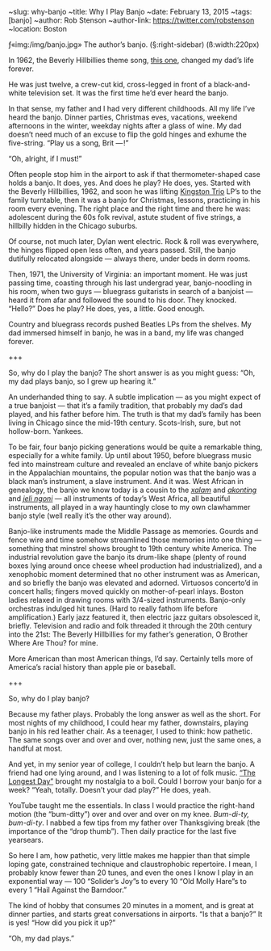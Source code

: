 ~slug: why-banjo
~title: Why I Play Banjo
~date: February 13, 2015
~tags: [banjo]
~author: Rob Stenson
~author-link: https://twitter.com/robstenson
~location: Boston

ƒ«img:/img/banjo.jpg» The author’s banjo. (§:right-sidebar) (ß:width:220px)

In 1962, the Beverly Hillbillies theme song, [this one](https://www.youtube.com/watch?v=NwzaxUF0k18), changed my dad’s life forever.

He was just twelve, a crew-cut kid, cross-legged in front of a black-and-white television set. It was the first time he’d ever heard the banjo.

In that sense, my father and I had very different childhoods. All my life I’ve heard the banjo. Dinner parties, Christmas eves, vacations, weekend afternoons in the winter, weekday nights after a glass of wine. My dad doesn’t need much of an excuse to flip the gold hinges and exhume the five-string. “Play us a song, Brit — !”

“Oh, alright, if I must!”

Often people stop him in the airport to ask if that thermometer-shaped case holds a banjo. It does, yes. And does he play? He does, yes. Started with the Beverly Hillbillies, 1962, and soon he was lifting [Kingston Trio](https://www.youtube.com/watch?v=dJU_aSOKFpQ) LP’s to the family turntable, then it was a banjo for Christmas, lessons, practicing in his room every evening. The right place and the right time and there he was: adolescent during the 60s folk revival, astute student of five strings, a hillbilly hidden in the Chicago suburbs.

Of course, not much later, Dylan went electric. Rock & roll was everywhere, the hinges flipped open less often, and years passed. Still, the banjo dutifully relocated alongside — always there, under beds in dorm rooms.

Then, 1971, the University of Virginia: an important moment. He was just passing time, coasting through his last undergrad year, banjo-noodling in his room, when two guys — bluegrass guitarists in search of a banjoist — heard it from afar and followed the sound to his door. They knocked. “Hello?” Does he play? He does, yes, a little. Good enough.

Country and bluegrass records pushed Beatles LPs from the shelves. My dad immersed himself in banjo, he was in a band, my life was changed forever.

+++

So, why do I play the banjo? The short answer is as you might guess: “Oh, my dad plays banjo, so I grew up hearing it.”

An underhanded thing to say. A subtle implication — as you might expect of a true banjoist — that it’s a family tradition, that probably my dad’s dad played, and his father before him. The truth is that my dad’s family has been living in Chicago since the mid-19th century. Scots-Irish, sure, but not hollow-born. Yankees.

To be fair, four banjo picking generations would be quite a remarkable thing, especially for a white family. Up until about 1950, before bluegrass music fed into mainstream culture and revealed an enclave of white banjo pickers in the Appalachian mountains, the popular notion was that the banjo was a black man’s instrument, a slave instrument. And it was. West African in genealogy, the banjo we know today is a cousin to the [_xalam_](http://en.wikipedia.org/wiki/Xalam) and [_akonting_](http://en.wikipedia.org/wiki/Akonting) and [_jeli ngoni_](http://en.wikipedia.org/wiki/Ngoni_%28instrument%29) — all instruments of today’s West Africa, all beautiful instruments, all played in a way hauntingly close to my own clawhammer banjo style (well really it’s the other way around).

Banjo-like instruments made the Middle Passage as memories. Gourds and fence wire and time somehow streamlined those memories into one thing — something that minstrel shows brought to 19th century white America. The industrial revolution gave the banjo its drum-like shape (plenty of round boxes lying around once cheese wheel production had industrialized), and a xenophobic moment determined that no other instrument was as American, and so briefly the banjo was elevated and adorned. Virtuosos concerto’d in concert halls; fingers moved quickly on mother-of-pearl inlays. Boston ladies relaxed in drawing rooms with 3/4-sized instruments. Banjo-only orchestras indulged hit tunes. (Hard to really fathom life before amplification.) Early jazz featured it, then electric jazz guitars obsolesced it, briefly. Television and radio and folk threaded it through the 20th century into the 21st: The Beverly Hillbillies for my father’s generation, O Brother Where Are Thou? for mine.

More American than most American things, I’d say. Certainly tells more of America’s racial history than apple pie or baseball.

+++

So, why do I play banjo?

Because my father plays. Probably the long answer as well as the short. For most nights of my childhood, I could hear my father, downstairs, playing banjo in his red leather chair. As a teenager, I used to think: how pathetic. The same songs over and over and over, nothing new, just the same ones, a handful at most.

And yet, in my senior year of college, I couldn’t help but learn the banjo. A friend had one lying around, and I was listening to a lot of folk music. [“The Longest Day”](https://www.youtube.com/watch?v=OWJPR_YBxK8) brought my nostalgia to a boil. Could I borrow your banjo for a week? “Yeah, totally. Doesn’t your dad play?” He does, yeah.

YouTube taught me the essentials. In class I would practice the right-hand motion (the “bum-ditty”) over and over and over on my knee. _Bum-di-ty, bum-di-ty_. I nabbed a few tips from my father over Thanksgiving break (the importance of the “drop thumb”). Then daily practice for the last five yearsears.

So here I am, how pathetic, very little makes me happier than that simple loping gate, constrained technique and claustrophobic repertoire. I mean, I probably know fewer than 20 tunes, and even the ones I know I play in an exponential way — 100 “Solider’s Joy”s to every 10 “Old Molly Hare”s to every 1 “Hail Against the Barndoor.”

The kind of hobby that consumes 20 minutes in a moment, and is great at dinner parties, and starts great conversations in airports. “Is that a banjo?” It is yes! “How did you pick it up?”

“Oh, my dad plays.”